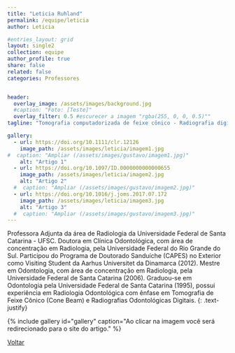 ```yaml
---
title: "Leticia Ruhland"
permalink: /equipe/leticia
author: Leticia

#entries_layout: grid
layout: single2
collection: equipe
author_profile: true
share: false
related: false
categories: Professores


header:
  overlay_image: /assets/images/background.jpg
  #caption: "Foto: [Teste]"
  overlay_filter: 0.5 #escurecer a imagem "rgba(255, 0, 0, 0.5)""
tagline: "Tomografia computadorizada de feixe cônico - Radiografia digital - Planejamento de implantes" #as 3 palavras "um - dois - tres"

gallery:
  - url: https://doi.org/10.1111/clr.12126
    image_path: /assets/images/leticia/imagem1.jpg
#  caption: "Ampliar (/assets/images/gustavo/imagem1.jpg)"
    alt: "Artigo 1"
  - url: https://doi.org/10.1097/ID.0000000000000655
    image_path: /assets/images/leticia/imagem2.jpg
    alt: "Artigo 2"
  #  caption: "Ampliar (/assets/images/gustavo/imagem2.jpg)"
  - url: https://doi.org/10.1016/j.joms.2017.07.172
    image_path: /assets/images/leticia/imagem3.jpg
    alt: "Artigo 3"
  #  caption: "Ampliar (/assets/images/gustavo/imagem3.jpg)"
---
```

Professora Adjunta da área de Radiologia da Universidade Federal de Santa Catarina - UFSC. Doutora em Clínica Odontológica, com área de concentração em Radiologia, pela Universidade Federal do Rio Grande do Sul. Participou do Programa de Doutorado Sanduíche (CAPES) no Exterior como Visiting Student da Aarhus Universitet da Dinamarca (2012). Mestre em Odontologia, com área de concentração em Radiologia, pela Universidade Federal de Santa Catarina (2006). Graduou-se em Odontologia pela Universidade Federal de Santa Catarina (1995), possui experiência em Radiologia Odontológica com ênfase em Tomografia de Feixe Cônico (Cone Beam) e Radiografias Odontológicas Digitais.
{: .text-justify}

{% include gallery id="gallery" caption="Ao clicar na imagem você será redirecionado para o site do artigo." %}

<a href="/laces/equipe" class="btn btn--danger">Voltar</a>
